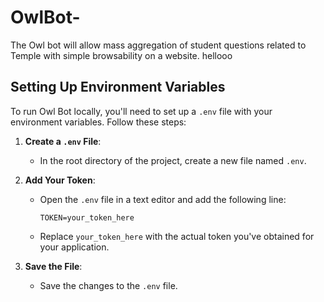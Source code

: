 # OwlBot-

The Owl bot will allow mass aggregation of student questions related to Temple with simple browsability on a website.
hellooo

## Setting Up Environment Variables

To run Owl Bot locally, you'll need to set up a `.env` file with your environment variables. Follow these steps:

1. **Create a `.env` File**:

   - In the root directory of the project, create a new file named `.env`.

2. **Add Your Token**:

   - Open the `.env` file in a text editor and add the following line:
     ```
     TOKEN=your_token_here
     ```
   - Replace `your_token_here` with the actual token you've obtained for your application.

3. **Save the File**:
   - Save the changes to the `.env` file.
